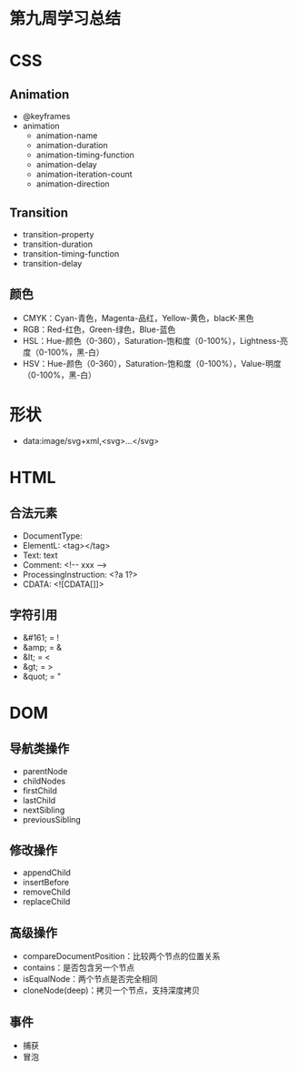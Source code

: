 # 第九周学习总结

# CSS
## Animation
- @keyframes
- animation
	- animation-name
	- animation-duration
	- animation-timing-function
	- animation-delay
	- animation-iteration-count
	- animation-direction

## Transition
- transition-property
- transition-duration
- transition-timing-function
- transition-delay

## 颜色
- CMYK：Cyan-青色，Magenta-品红，Yellow-黄色，blacK-黑色
- RGB：Red-红色，Green-绿色，Blue-蓝色
- HSL：Hue-颜色（0-360），Saturation-饱和度（0-100%），Lightness-亮度（0-100%，黑-白）
- HSV：Hue-颜色（0-360），Saturation-饱和度（0-100%），Value-明度（0-100%，黑-白）

# 形状
- data:image/svg+xml,\<svg\>...\</svg\>

# HTML
## 合法元素
- DocumentType: <!Document html>
- ElementL: \<tag\>\</tag\>
- Text: text
- Comment: \<!-- xxx --\>
- ProcessingInstruction: \<?a 1?\>
- CDATA: \<![CDATA[]]\>

## 字符引用
- \&#161; = !
- \&amp; = &
- \&lt; = <
- \&gt; = >
- \&quot; = "

# DOM
## 导航类操作
- parentNode
- childNodes
- firstChild
- lastChild
- nextSibling
- previousSibling

## 修改操作
- appendChild
- insertBefore
- removeChild
- replaceChild

## 高级操作
- compareDocumentPosition：比较两个节点的位置关系
- contains：是否包含另一个节点
- isEqualNode：两个节点是否完全相同
- cloneNode(deep)：拷贝一个节点，支持深度拷贝

## 事件
- 捕获
- 冒泡
